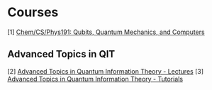 # Courses

[1] [Chem/CS/Phys191: Qubits, Quantum Mechanics, and Computers](https://inst.eecs.berkeley.edu/~cs191/fa14/)
## Advanced Topics in QIT

[2] [Advanced Topics in Quantum Information Theory - Lectures](https://www.youtube.com/watch?v=zfpZDBReRPM&list=PLmE1-ewBrbkicLl3pp14OmxRWSfdNYfmh)
[3] [Advanced Topics in Quantum Information Theory - Tutorials](https://www.youtube.com/watch?v=Q1aje9x2me8&list=PLmE1-ewBrbkiFlBk6CWwerzJMwKvNIMnG)
